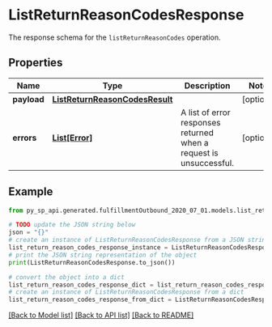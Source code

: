 # ListReturnReasonCodesResponse

The response schema for the `listReturnReasonCodes` operation.

## Properties

Name | Type | Description | Notes
------------ | ------------- | ------------- | -------------
**payload** | [**ListReturnReasonCodesResult**](ListReturnReasonCodesResult.md) |  | [optional] 
**errors** | [**List[Error]**](Error.md) | A list of error responses returned when a request is unsuccessful. | [optional] 

## Example

```python
from py_sp_api.generated.fulfillmentOutbound_2020_07_01.models.list_return_reason_codes_response import ListReturnReasonCodesResponse

# TODO update the JSON string below
json = "{}"
# create an instance of ListReturnReasonCodesResponse from a JSON string
list_return_reason_codes_response_instance = ListReturnReasonCodesResponse.from_json(json)
# print the JSON string representation of the object
print(ListReturnReasonCodesResponse.to_json())

# convert the object into a dict
list_return_reason_codes_response_dict = list_return_reason_codes_response_instance.to_dict()
# create an instance of ListReturnReasonCodesResponse from a dict
list_return_reason_codes_response_from_dict = ListReturnReasonCodesResponse.from_dict(list_return_reason_codes_response_dict)
```
[[Back to Model list]](../README.md#documentation-for-models) [[Back to API list]](../README.md#documentation-for-api-endpoints) [[Back to README]](../README.md)


